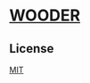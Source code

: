 # [WOODER](https://salihub.github.io/Websites/WOODER/dist-prod/index.html)

## License

[MIT](https://choosealicense.com/licenses/mit/)
